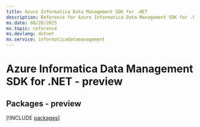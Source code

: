```yaml
---
title: Azure Informatica Data Management SDK for .NET
description: Reference for Azure Informatica Data Management SDK for .NET
ms.date: 08/20/2025
ms.topic: reference
ms.devlang: dotnet
ms.service: informaticadatamanagement
---
```

# Azure Informatica Data Management SDK for .NET - preview
## Packages - preview
[!INCLUDE [packages](informatica-data-management-index.md)]